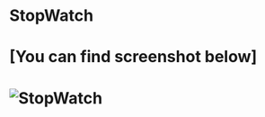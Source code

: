 # StopWatch

# [You can find screenshot below]
# ![StopWatch](https://user-images.githubusercontent.com/130966188/232446948-8dc5e0b0-9711-4163-9d7a-87b883f64b82.PNG)
